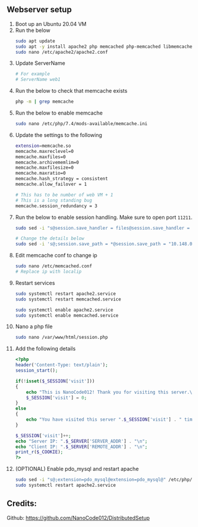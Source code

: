 ## Webserver setup

1. Boot up an Ubuntu 20.04 VM
1. Run the below
    ```bash
    sudo apt update
    sudo apt -y install apache2 php memcached php-memcached libmemcached-tools php-mysql
    sudo nano /etc/apache2/apache2.conf
    ```
1. Update ServerName
    ```bash
    # For example
    # ServerName web1
    ```
1. Run the below to check that memcache exists
    ```bash
    php -m | grep memcache
    ```
1. Run the below to enable memcache
    ```bash
    sudo nano /etc/php/7.4/mods-available/memcache.ini
    ```
1. Update the settings to the following
    ```bash
    extension=memcache.so
    memcache.maxreclevel=0
    memcache.maxfiles=0
    memcache.archivememlim=0
    memcache.maxfilesize=0
    memcache.maxratio=0
    memcache.hash_strategy = consistent
    memcache.allow_failover = 1

    # This has to be number of web VM + 1
    # This is a long standing bug
    memcache.session_redundancy = 3
    ```
1. Run the below to enable session handling. Make sure to open port `11211`.
    ```bash
    sudo sed -i "s@session.save_handler = files@session.save_handler = memcached@" /etc/php/7.4/apache2/php.ini

    # Change the details below
    sudo sed -i 's@;session.save_path = *@session.save_path = "10.148.0.4:11211, 10.148.0.8:11211"@' /etc/php/7.4/apache2/php.ini
    ```
1. Edit memcache conf to change ip
    ```bash
    sudo nano /etc/memcached.conf 
    # Replace ip with localip
    ```
1. Restart services
    ```bash
    sudo systemctl restart apache2.service
    sudo systemctl restart memcached.service

    sudo systemctl enable apache2.service
    sudo systemctl enable memcached.service
    ```
1. Nano a php file
    ```bash
    sudo nano /var/www/html/session.php
    ```
1. Add the following details
    ```php
    <?php
    header('Content-Type: text/plain');
    session_start();

    if(!isset($_SESSION['visit']))
    {
        echo "This is NanoCode012! Thank you for visiting this server.\n";
        $_SESSION['visit'] = 0;
    }
    else
    {
        echo "You have visited this server ".$_SESSION['visit'] . " times. \n";
    }

    $_SESSION['visit']++;
    echo "Server IP: ".$_SERVER['SERVER_ADDR'] . "\n";
    echo "Client IP: ".$_SERVER['REMOTE_ADDR'] . "\n";
    print_r($_COOKIE);
    ?>
    ```
1. (OPTIONAL) Enable pdo_mysql and restart apache
    ```bash
    sudo sed -i "s@;extension=pdo_mysql@extension=pdo_mysql@" /etc/php/7.4/apache2/php.ini
    sudo systemctl restart apache2.service
    ```

## Credits: 

Github: https://github.com/NanoCode012/DistributedSetup
